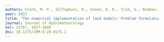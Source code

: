 ```yaml
---
authors: Clark, M. P., Zolfaghari, R., Green, K. R., Trim, S., Knoben, W. J. M., Bennett, A., Nijssen, B., Ireson, A.M, & Spiteri, R. J.
year: 2021
title: "The numerical implementation of land models: Problem formulation and laugh tests."
journal: Journal of Hydrometeorology
vol: 22(6), 1627-1648
doi: 10.1175/JHM-D-20-0175.1
---
```

